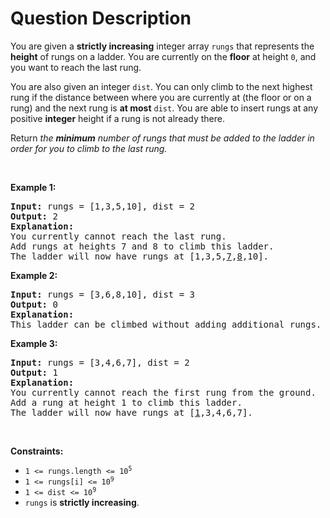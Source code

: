 # Question Description

<p>You are given a <strong>strictly increasing</strong> integer array <code>rungs</code> that represents the <strong>height</strong> of rungs on a ladder. You are currently on the <strong>floor</strong> at height <code>0</code>, and you want to reach the last rung.</p>

<p>You are also given an integer <code>dist</code>. You can only climb to the next highest rung if the distance between where you are currently at (the floor or on a rung) and the next rung is <strong>at most</strong> <code>dist</code>. You are able to insert rungs at any positive <strong>integer</strong> height if a rung is not already there.</p>

<p>Return <em>the <strong>minimum</strong> number of rungs that must be added to the ladder in order for you to climb to the last rung.</em></p>

<p>&nbsp;</p>
<p><strong>Example 1:</strong></p>

<pre>
<strong>Input:</strong> rungs = [1,3,5,10], dist = 2
<strong>Output:</strong> 2
<strong>Explanation:
</strong>You currently cannot reach the last rung.
Add rungs at heights 7 and 8 to climb this ladder. 
The ladder will now have rungs at [1,3,5,<u>7</u>,<u>8</u>,10].
</pre>

<p><strong>Example 2:</strong></p>

<pre>
<strong>Input:</strong> rungs = [3,6,8,10], dist = 3
<strong>Output:</strong> 0
<strong>Explanation:</strong>
This ladder can be climbed without adding additional rungs.
</pre>

<p><strong>Example 3:</strong></p>

<pre>
<strong>Input:</strong> rungs = [3,4,6,7], dist = 2
<strong>Output:</strong> 1
<strong>Explanation:</strong>
You currently cannot reach the first rung from the ground.
Add a rung at height 1 to climb this ladder.
The ladder will now have rungs at [<u>1</u>,3,4,6,7].
</pre>

<p>&nbsp;</p>
<p><strong>Constraints:</strong></p>

<ul>
	<li><code>1 &lt;= rungs.length &lt;= 10<sup>5</sup></code></li>
	<li><code>1 &lt;= rungs[i] &lt;= 10<sup>9</sup></code></li>
	<li><code>1 &lt;= dist &lt;= 10<sup>9</sup></code></li>
	<li><code>rungs</code> is <strong>strictly increasing</strong>.</li>
</ul>
